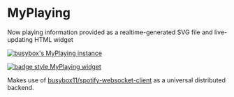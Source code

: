 # MyPlaying
Now playing information provided as a realtime-generated SVG file and live-updating HTML widget

[![busybox's MyPlaying instance](https://busybox.colabois.fr/myplaying/playing/img?hideGithubLogo)](https://github.com/busybox11/MyPlaying)

[![badge style MyPlaying widget](https://busybox.colabois.fr/myplaying/playing/badge)](https://github.com/busybox11/MyPlaying)

Makes use of [busybox11/spotify-websocket-client](https://github.com/busybox11/spotify-websocket-client) as a universal distributed backend.
